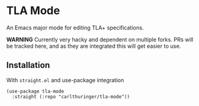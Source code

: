 # TLA Mode
An Emacs major mode for editing TLA+ specifications.

**WARNING** Currently very hacky and dependent on multiple forks. PRs will be tracked here, and as they are integrated this will get easier to use.

## Installation

With `straight.el` and use-package integration
```elisp
(use-package tla-mode
  :straight (:repo "carlthuringer/tla-mode"))
```

